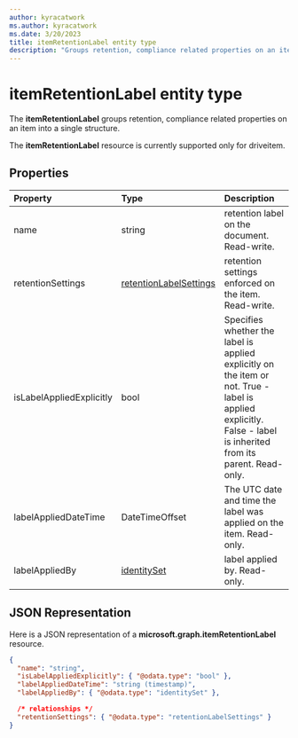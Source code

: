 ```yaml
---
author: kyracatwork
ms.author: kyracatwork
ms.date: 3/20/2023
title: itemRetentionLabel entity type
description: "Groups retention, compliance related properties on an item into a single structure"
---
```


# itemRetentionLabel entity type

The **itemRetentionLabel** groups retention, compliance related properties on an item into a single structure.

The **itemRetentionLabel** resource is currently supported only for driveitem.

## Properties

| Property                 | Type                       | Description                                                                                                                                                      |
| :----------------------- | :------------------------- | :--------------------------------------------------------------------------------------------------------------------------------------------------------------- |
| name                     | string                     | retention label on the document. Read-write.                                                                                                                     |
| retentionSettings        | [retentionLabelSettings][] | retention settings enforced on the item. Read-write.                                                                                                             |
| isLabelAppliedExplicitly | bool                       | Specifies whether the label is applied explicitly on the item or not. True - label is applied explicitly. False - label is inherited from its parent. Read-only. |
| labelAppliedDateTime     | DateTimeOffset             | The UTC date and time the label was applied on the item. Read-only.                                                                                              |
| labelAppliedBy           | [identitySet][]            | label applied by. Read-only.                                                                                                                                     |

## JSON Representation

Here is a JSON representation of a **microsoft.graph.itemRetentionLabel** resource.

<!-- {
"blockType": "resource",
"@odata.type": "microsoft.graph.itemRetentionLabel",
"optionalProperties": []
}-->

```json
{
  "name": "string",
  "isLabelAppliedExplicitly": { "@odata.type": "bool" },
  "labelAppliedDateTime": "string (timestamp)",
  "labelAppliedBy": { "@odata.type": "identitySet" },

  /* relationships */
  "retentionSettings": { "@odata.type": "retentionLabelSettings" }
}
```

[identitySet]: ./identitySet.md
[retentionlabelsettings]: ./retentionLabelSettings.md



